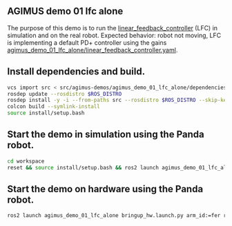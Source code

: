 AGIMUS demo 01 lfc alone
--------------------------------

The purpose of this demo is to run the [linear_feedback_controller](https://github.com/loco-3d/linear-feedback-controller) (LFC) in simulation and on the real robot.
Expected behavior: robot not moving, LFC is implementing a default PD+ controller using the gains [agimus_demo_01_lfc_alone/linear_feedback_controller.yaml](config/linear_feedback_controller.yaml).

## Install dependencies and build.

```bash
vcs import src < src/agimus-demos/agimus_demo_01_lfc_alone/dependencies.repos
rosdep update --rosdistro $ROS_DISTRO
rosdep install -y -i --from-paths src --rosdistro $ROS_DISTRO --skip-keys libfranka
colcon build --symlink-install
source install/setup.bash
```

## Start the demo in simulation using the Panda robot.
```bash
cd workspace
reset && source install/setup.bash && ros2 launch agimus_demo_01_lfc_alone bringup.launch.py
```


## Start the demo on hardware using the Panda robot.
```bash
ros2 launch agimus_demo_01_lfc_alone bringup_hw.launch.py arm_id:=fer robot_ip:=<fci-ip>
```
